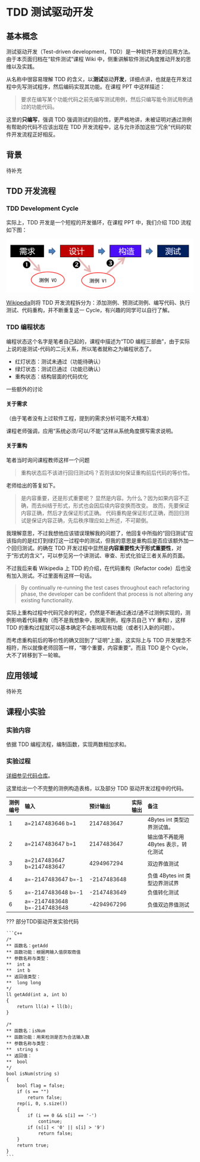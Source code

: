 # TDD 测试驱动开发

## 基本概念

测试驱动开发（Test-driven development，TDD）是一种软件开发的应用方法。由于本页面归档在“软件测试”课程 Wiki 中，侧重讲解软件测试角度推动开发的思维以及实践。

从名称中很容易理解 TDD 的含义，以**测试**驱动**开发**，详细点讲，也就是在开发过程中先写测试程序，然后编码实现其功能。在课程 PPT 中这样描述：

> 要求在编写某个功能代码之前先编写测试用例，然后只编写能令测试用例通过的功能代码。

这里的**只编写**，强调 TDD 强调测试的目的性，更严格地讲，未被证明对通过测例有帮助的代码不应该出现在 TDD 开发流程中，这与允许添加这些“冗余”代码的软件开发流程正好相反。

## 背景

<!-- TODO -->

待补充

## TDD 开发流程

### TDD Development Cycle

实际上，TDD 开发是一个短程的开发循环，在课程 PPT 中，我们介绍 TDD 流程如下图：

![TDD](./images/tdd.png)

[Wikipedia](https://en.wikipedia.org/wiki/Test-driven_development)则将 TDD 开发流程拆分为：添加测例、预测试测例、编写代码、执行测试、代码重构，并不断重复这一 Cycle，有兴趣的同学可以自行了解。

### TDD 编程状态

编程状态这个名字是笔者自己起的，课程中描述为“TDD 编程三部曲”，由于实际上说的是测试-代码的二元关系，所以笔者就称之为编程状态了。

- 红灯状态：测试未通过（功能待确认）
- 绿灯状态：测试已通过（功能已确认）
- 重构状态：结构层面的代码优化

一些额外的讨论

#### 关于需求

（由于笔者没有上过软件工程，提到的需求分析可能不大精准）

课程老师强调，应用“系统必须/可以/不能”这样从系统角度撰写需求说明。

#### 关于重构

笔者当时询问课程教师这样一个问题

> 重构状态后不该进行回归测试吗？否则该如何保证重构前后代码的等价性。

老师给出的答复如下。

> 是内容重要，还是形式重要呢？
> 显然是内容。为什么？因为如果内容不正确，而去纠结于形式，形式也会因后续内容变换而改变。
> 故而，先要保证内容正确，然后才去保证形式正确。
> 代码重构是保证形式正确，而回归测试是保证内容正确，先后秩序理应如上所述，不可颠倒。

我理解意思，不过我想他应该错误理解我的问题了，他回复中所指的“回归测试”应该指向的是红灯到绿灯这一过程中的测试，但我的意思是重构后是否应该额外加一个回归测试。的确在 TDD 开发过程中显然是**内容重要性大于形式重要性**，对于“形式的含义”，可以参见另一个讲测试、审查、形式化验证三者关系的页面。

<!-- TODO -->

不过我后来看 Wikipedia 上 TDD 的介绍，在代码重构（Refactor code）后也没有加入测试。不过里面有这样一句话。

> By continually re-running the test cases throughout each refactoring phase, the developer can be confident that process is not altering any existing functionality.

实际上重构过程中代码冗余的判定，仍然是不断通过通过/通不过测例实现的，测例影响着代码重构（而不是我想象中，脱离测例，程序员自己 YY 重构），这样 TDD 的重构过程就可以基本确定不会影响现有功能（或者引入新的问题）。

而考虑重构前后的等价性的确又回到了“证明”上面，这实际上与 TDD 开发理念不相符，所以就像老师回答一样，“哪个重要，内容重要”。而且 TDD 是个 Cycle，大不了转移到下一轮嘛。

## 应用领域

<!-- TODO -->

待补充

## 课程小实验

### 实验内容

依据 TDD 编程流程，编制函数，实现两数相加求和。

### 实验过程

<!-- TODO 指向代码仓库 -->

[详细参见代码仓库](https://github.com/leo6033/CSU_CS_Experiment/tree/master/%E5%AE%9E%E9%AA%8C%E8%AF%BE%E8%AE%BE%E4%BB%A3%E7%A0%81/SoftwareTesting)。

这里给出一个不完整的测例构造表格，以及部分 TDD 驱动开发过程中的代码。

| 测例编号 | 输入                        | 预计输出    | 实际输出 | 备注                                 |
| :------- | :-------------------------- | :---------- | :------- | :----------------------------------- |
| 1        | a=2147483646 b=1            | 2147483647  |          | 4Bytes int 类型边界测试值。          |
| 2        | a=2147483647 b=1            | 2147483647  |          | 输出值不再能用 4Bytes 表示，转化测试 |
| 3        | a=2147483647 b=2147483647   | 4294967294  |          | 双边界值测试                         |
| 4        | a=-2147483647 b=-1          | -2147483648 |          | 负值 4Bytes int 类型边界测试界       |
| 5        | a=-2147483648 b=-1          | -2147483649 |          | 负值转化测试                         |
| 6        | a=-2147483648 b=-2147483648 | -4294967296 |          | 负值双边界值测试                     |

??? 部分TDD驱动开发实验代码

    ```C++
    /*
    ** 函数名：getAdd
    ** 函数功能：根据两输入值获取商值
    ** 参数名称与类型：
    **  int a
    **  int b
    ** 返回值类型：
    **  long long
    */
    ll getAdd(int a, int b)
    {
        return ll(a) + ll(b);
    }

    /*
    ** 函数名：isNum
    ** 函数功能：用来检测是否为合法输入数
    ** 参数名称与类型：
    **  string s
    ** 返回值：
    **  bool
    */
    bool isNum(string s)
    {
        bool flag = false;
        if (s == "")
            return false;
        rep(i, 0, s.size())
        {
            if (i == 0 && s[i] == '-')
                continue;
            if (s[i] < '0' || s[i] > '9')
                return false;
        }
        return true;
    }
    ```

